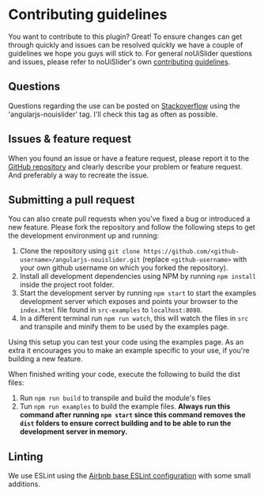 # Contributing guidelines
You want to contribute to this plugin? Great! To ensure changes can get through quickly and issues can be resolved quickly we have a couple of guidelines we hope you guys will stick to. For general noUiSlider questions and issues, please refer to noUiSlider's own [contributing guidelines](https://github.com/leongersen/noUiSlider/blob/master/CONTRIBUTING.md).

## Questions
Questions regarding the use can be posted on [Stackoverflow](https://stackoverflow.com/questions/tagged/angularjs-nouislider) using the 'angularjs-nouislider' tag. I'll check this tag as often as possible.

## Issues & feature request
When you found an issue or have a feature request, please report it to the [GitHub repository](https://github.com/isaaceindhoven/angularjs-nouislider/issues) and clearly describe your problem or feature request. And preferably a way to recreate the issue.

## Submitting a pull request
You can also create pull requests when you've fixed a bug or introduced a new feature. Please fork the repository and follow the following steps to get the development environment up and running:

1. Clone the repository using `git clone https://github.com/<github-username>/angularjs-nouislider.git` (replace `<github-username>` with your own github username on which you forked the repository).
2. Install all development dependencies using NPM by running `npm install` inside the project root folder.
3. Start the development server by running `npm start` to start the examples development server which exposes and points your browser to the `index.html` file found in `src-examples` to `localhost:8080`.
4. In a different terminal run `npm run watch`, this will watch the files in `src` and transpile and minify them to be used by the examples page. 

Using this setup you can test your code using the examples page. As an extra it encourages you to make an example specific to your use, if you're building a new feature.

When finished writing your code, execute the following to build the dist files:

1. Run `npm run build` to transpile and build the module's files
3. Tun `npm run examples` to build the example files. **Always run this command after running `npm start` since this command removes the `dist` folders to ensure correct building and to be able to run the development server in memory.**

## Linting
We use ESLint using the [Airbnb base ESLint configuration](https://www.npmjs.com/package/eslint-config-airbnb-base) with some small additions. 
